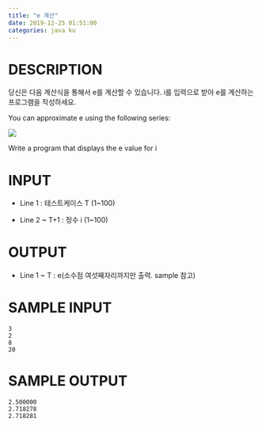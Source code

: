 ```yaml
---
title: "e 계산"
date: 2019-12-25 01:51:00
categories: java ku
---
```


# DESCRIPTION
당신은 다음 계산식을 통해서 e를 계산할 수 있습니다. i를 입력으로 받아 e를 계산하는 프로그램을 작성하세요.  

You can approximate e using the following series:


![](https://md.withcs.net/img/java2015/e.png)


Write a program that displays the e value for i

 

 

# INPUT
* Line 1 : 테스트케이스 T (1~100)

* Line 2 ~ T+1 : 정수 i (1~100)

 

# OUTPUT
* Line 1 ~ T : e(소수점 여섯째자리까지만 출력. sample 참고)

 

# SAMPLE INPUT
```
3
2
8
20
```

# SAMPLE OUTPUT
```
2.500000
2.718278
2.718281
```

<script src="https://gist.github.com/DetegiCE/913de52d7696f1868ed4028c8ffc20fb.js"></script>
